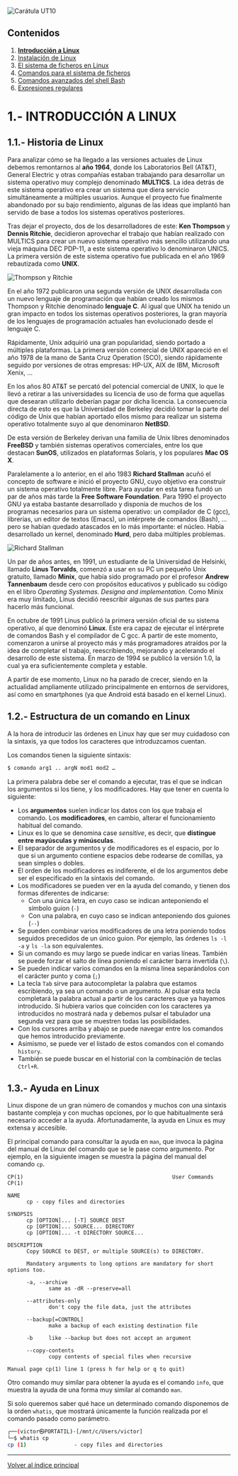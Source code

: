 <link rel="stylesheet" href="../styles.css">

![Carátula UT10](imgs/caratula_ut10.png)

## Contenidos

1. [**Introducción a Linux**](01_introducción_linux.md)
2. [Instalación de Linux](02_instalación_linux.md)
3. [El sistema de ficheros en Linux](03_sistema_ficheros_linux.md)
4. [Comandos para el sistema de ficheros](04_comandos_sistema_ficheros.md)
5. [Comandos avanzados del shell Bash](05_avanzados.md)
6. [Expresiones regulares](06_expresiones_regulares.md)


# 1.- INTRODUCCIÓN A LINUX

## 1.1.- Historia de Linux

Para analizar cómo se ha llegado a las versiones actuales de Linux debemos remontarnos al **año 1964**, donde los Laboratorios Bell (AT&T), General Electric y otras compañías estaban trabajando para desarrollar un sistema operativo muy complejo denominado **MULTICS**. La idea detrás de este sistema operativo era crear un sistema que diera servicio simultáneamente a múltiples usuarios. Aunque el proyecto fue finalmente abandonado por su bajo rendimiento, algunas de las ideas que implantó han servido de base a todos los sistemas operativos posteriores.

Tras dejar el proyecto, dos de los desarrolladores de este: **Ken Thompson** y **Dennis Ritchie**, decidieron aprovechar el trabajo que habían realizado con MULTICS para crear un nuevo sistema operativo más sencillo utilizando una vieja máquina DEC PDP-11, a este sistema operativo lo denominaron UNICS. La primera versión de este sistema operativo fue publicada en el año 1969 rebautizada como **UNIX**.

![Thompson y Ritchie](imgs/01_thompson_ritchie.jpg)

En el año 1972 publicaron una segunda versión de UNIX desarrollada con un nuevo lenguaje de programación que habían creado los mismos Thompson y Ritchie denominado **lenguaje C**. Al igual que UNIX ha tenido un gran impacto en todos los sistemas operativos posteriores, la gran mayoría de los lenguajes de programación actuales han evolucionado desde el lenguaje C. 

Rápidamente, Unix adquirió una gran popularidad, siendo portado a múltiples plataformas. La primera versión comercial de UNIX apareció en el año 1978 de la mano de Santa Cruz Operation (SCO), siendo rápidamente seguido por versiones de otras empresas: HP-UX, AIX de IBM, Microsoft Xenix, …

En los años 80 AT&T se percató del potencial comercial de UNIX, lo que le llevó a retirar a las universidades su licencia de uso de forma que aquellas que desearan utilizarlo deberían pagar por dicha licencia. La consecuencia directa de esto es que la Universidad de Berkeley decidió tomar la parte del código de Unix que habían aportado ellos mismo para realizar un sistema operativo totalmente suyo al que denominaron **NetBSD**.

De esta versión de Berkeley derivan una familia de Unix libres denominados **FreeBSD** y también sistemas operativos comerciales, entre los que destacan **SunOS**, utilizados en plataformas Solaris, y los populares **Mac OS X**.

Paralelamente a lo anterior, en el año 1983 **Richard Stallman** acuñó el concepto de software e inició el proyecto GNU, cuyo objetivo era construir un sistema operativo totalmente libre. Para ayudar en esta tarea fundó un par de años más tarde la **Free Software Foundation**. Para 1990 el proyecto GNU ya estaba bastante desarrollado y disponía de muchos de los programas necesarios para un sistema operativo: un compilador de C (gcc), librerías, un editor de textos (Emacs), un intérprete de comandos (Bash), … pero se habían quedado atascados en lo más importante: el núcleo. Había desarrollado un kernel, denominado **Hurd**, pero daba múltiples problemas.

![Richard Stallman](imgs/02_stallman.jpg)

Un par de años antes, en 1991, un estudiante de la Universidad de Helsinki, llamado **Linus Torvalds**, comenzó a usar en su PC un pequeño Unix gratuito, llamado **Minix**, que había sido programado por el profesor **Andrew Tannenbaum** desde cero con propósitos educativos y publicado su código en el libro *Operating Systemas. Designa and implementation*.  Como Minix era muy limitado, Linus decidió reescribir algunas de sus partes para hacerlo más funcional.

En octubre de 1991 Linus publicó la primera versión oficial de su sistema operativo, al que denominó **Linux**. Este era capaz de ejecutar el intérprete de comandos Bash y el compilador de C gcc. A partir de este momento, comenzaron a unirse al proyecto más y más programadores atraídos por la idea de completar el trabajo, reescribiendo, mejorando y acelerando el desarrollo de este sistema. En marzo de 1994 se publicó la versión 1.0, la cual ya era suficientemente completa y estable.

A partir de ese momento, Linux no ha parado de crecer, siendo en la actualidad ampliamente utilizado principalmente en entornos de servidores, así como en smartphones (ya que Android está basado en el kernel Linux).


## 1.2.- Estructura de un comando en Linux

A la hora de introducir las órdenes en Linux hay que ser muy cuidadoso con la sintaxis, ya que todos los caracteres que introduzcamos cuentan.

Los comandos tienen la siguiente sintaxis:

```bash
$ comando arg1 .. argN mod1 mod2 …
```

La primera palabra debe ser el comando a ejecutar, tras el que se indican los argumentos si los tiene, y los modificadores. Hay que tener en cuenta lo siguiente:

- Los **argumentos** suelen indicar los datos con los que trabaja el comando. Los **modificadores**, en cambio, alterar el funcionamiento habitual del comando.
- Linux es lo que se denomina case *sensitive*, es decir, que **distingue entre mayúsculas y minúsculas**.
- El separador de argumentos y de modificadores es el espacio, por lo que si un argumento contiene espacios debe rodearse de comillas, ya sean simples o dobles.
- El orden de los modificadores es indiferente, el de los argumentos debe ser el especificado en la sintaxis del comando.
- Los modificadores se pueden ver en la ayuda del comando, y tienen dos formas diferentes de indicarse:
  - Con una única letra, en cuyo caso se indican anteponiendo el símbolo guion (`-`)
  - Con una palabra, en cuyo caso se indican anteponiendo dos guiones (`--`)
- Se pueden combinar varios modificadores de una letra poniendo todos seguidos precedidos de un único guion. Por ejemplo, las órdenes `ls -l -a` y `ls -la` son equivalentes.
- Si un comando es muy largo se puede indicar en varias líneas. También se puede forzar el salto de línea poniendo el carácter barra invertida (`\`).
- Se pueden indicar varios comandos en la misma línea separándolos con el carácter punto y coma (`;`)
- La tecla  `Tab`  sirve para autocompletar la palabra que estamos escribiendo, ya sea un comando o un argumento. Al pulsar esta tecla completará la palabra actual a partir de los caracteres que ya hayamos introducido. Si hubiera varios que coinciden con los caracteres ya introducidos no mostrará nada y debemos pulsar el tabulador una segunda vez para que se muestren todas las posibilidades.
- Con los cursores arriba y abajo se puede navegar entre los comandos que hemos introducido previamente.
- Asimismo, se puede ver el listado de estos comandos con el comando `history`.
- También se puede buscar en el historial con la combinación de teclas  `Ctrl+R`.


## 1.3.- Ayuda en Linux

Linux dispone de un gran número de comandos y muchos con una sintaxis bastante compleja y con muchas opciones, por lo que habitualmente será necesario acceder a la ayuda. Afortunadamente, la ayuda en Linux es muy extensa y accesible.

El principal comando para consultar la ayuda en `man`, que invoca la página del manual de Linux del comando que se le pase como argumento. Por ejemplo, en la siguiente imagen se muestra la página del manual del comando `cp`.
 
 ```
CP(1)                                               User Commands                                               CP(1)

NAME
       cp - copy files and directories

SYNOPSIS
       cp [OPTION]... [-T] SOURCE DEST
       cp [OPTION]... SOURCE... DIRECTORY
       cp [OPTION]... -t DIRECTORY SOURCE...

DESCRIPTION
       Copy SOURCE to DEST, or multiple SOURCE(s) to DIRECTORY.

       Mandatory arguments to long options are mandatory for short options too.

       -a, --archive
              same as -dR --preserve=all

       --attributes-only
              don't copy the file data, just the attributes

       --backup[=CONTROL]
              make a backup of each existing destination file

       -b     like --backup but does not accept an argument

       --copy-contents
              copy contents of special files when recursive

 Manual page cp(1) line 1 (press h for help or q to quit)
 ```

Otro comando muy similar para obtener la ayuda es el comando `info`, que muestra la ayuda de una forma muy similar al comando `man`.

Si solo queremos saber qué hace un determinado comando disponemos de la orden `whatis`, que mostrará únicamente la función realizada por el comando pasado como parámetro.
 
 ```bash
┌──(victor㉿PORTATIL)-[/mnt/c/Users/victor]
└─$ whatis cp
cp (1)               - copy files and directories
 ```


***
[Volver al índice principal](index_UT10.md)